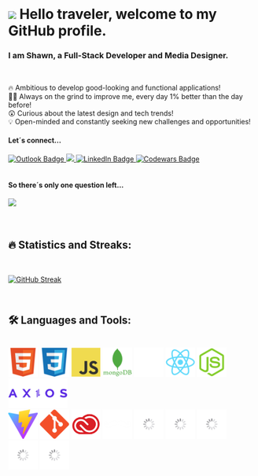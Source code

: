 <div>
  <div align="right">
    <img src="https://komarev.com/ghpvc/?username=Cyber-SW&style=flat-square&color=blue" alt=""/>
  </div> 
  <h1>
    <img src="https://media.giphy.com/media/hvRJCLFzcasrR4ia7z/giphy.gif" width="40px"/> 
    Hello traveler, welcome to my GitHub profile.
  </h1>
  
  <h3>
    I am Shawn, a Full-Stack Developer and Media Designer.
  </h3>
  
  </br>
  
  <p>
    🔥 Ambitious to develop good-looking and functional applications! </br>
    💪🏽 Always on the grind to improve me, every day 1% better than the day before! </br>
    😲 Curious about the latest design and tech trends! </br>
    💡 Open-minded and constantly seeking new challenges and opportunities!
  </p>
  
  <h4>
    Let´s connect...
  </h4>

  <div id="badges">
    <a href="mailto:woltersh@oulook.de">
      <img src="https://img.shields.io/badge/My Email-0078D4.svg?style=for-the-badge&logo=Microsoft-Outlook&logoColor=white" alt="Outlook Badge"/>
    </a>
    <a href="https://cyber-sw.site/">
      <img src="https://img.shields.io/badge/My Portfolio-f07900?style=for-the-badge&logo=GitBook&logoColor=ffffff"/>
    </a>
    <a href="https://www.linkedin.com/in/shawn-wolter-93a263195/">
      <img src="https://img.shields.io/badge/LinkedIn-blue?style=for-the-badge&logo=linkedin&logoColor=white" alt="LinkedIn Badge"/>
    </a>
    <a href="https://www.codewars.com/users/Cyber-SW">
      <img src="https://img.shields.io/badge/Codewars-B1361E.svg?style=for-the-badge&logo=Codewars&logoColor=white" alt="Codewars Badge"/>
    </a>
  </div>

  </br>
  
  <div>
  <h4>So there´s only one question left...</h4>
    <img src="https://media3.giphy.com/media/L3bj6t3opdeNddYCyl/giphy.gif" width="560px"/>
  </div>
</div>

</br>
</br>

<h2>🔥 Statistics and Streaks:</h2>

</br>

[![GitHub Streak](https://streak-stats.demolab.com?user=Cyber-SW&theme=rising-sun&card_width=560)](https://git.io/streak-stats)

</br>

<h2>🛠 Languages and Tools:</h2>

</br>

<div>
  <img src="https://github.com/devicons/devicon/blob/master/icons/html5/html5-original.svg" alt="Html5 Icon" width="60px"/>
  <img src="https://github.com/devicons/devicon/blob/master/icons/css3/css3-original.svg" alt="CSS Icon" width="60px"/>
  <img src="https://github.com/devicons/devicon/blob/master/icons/javascript/javascript-original.svg" alt="JS Icon" width="60px"/>

  <img src="https://github.com/devicons/devicon/blob/master/icons/mongodb/mongodb-plain-wordmark.svg" alt="MongoDB Icon" width="60px"/>
  <img src="./express.png" alt="Express Icon" width="60px"/>
  <img src="https://github.com/devicons/devicon/blob/master/icons/react/react-original.svg" alt="React Icon" width="60px"/>
  <img src="https://github.com/devicons/devicon/blob/master/icons/nodejs/nodejs-original.svg" alt="Nodejs Icon" width="60px"/>
  <img src="./axios.png" alt="Axios Icon" width="120px"/>
  
  </br>
  
  <img src="./vite-js-logo.svg" alt="Vite Icon" width="60px"/>
  <img src="https://github.com/devicons/devicon/blob/master/icons/git/git-original.svg" alt="Git Icon" width="60px"/>
  <img src="./Creative_Cloud.png" alt="CC Icon" width="60px"/>
  <img src="./handlebars.png" alt="loading skill" width="60px"/>
  <img src="./loading-gif.gif" alt="loading skill" width="60px"/>
  <img src="./loading-gif.gif" alt="loading skill" width="60px"/>
  <img src="./loading-gif.gif" alt="loading skill" width="60px"/>
  <img src="./loading-gif.gif" alt="loading skill" width="60px"/>
  <img src="./loading-gif.gif" alt="loading skill" width="60px"/>
</div>

</br>
</br>
